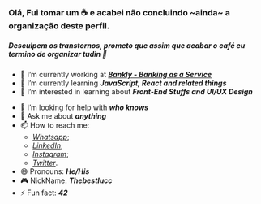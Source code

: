 ### Olá, Fui tomar um ☕ e acabei não concluindo ~ainda~ a organização deste perfil.


##### Desculpem os transtornos, prometo que assim que acabar o café eu termino de organizar tudin 🤗

<!--
**thebestlucc/thebestlucc** is a ✨ _special_ ✨ repository because its `README.md` (this file) appears on your GitHub profile.

Here are some ideas to get you started:
-->
- 🔭 I’m currently working at [_**Bankly - Banking as a Service**_](https://www.bankly.com.br/)
- 🌱 I’m currently learning _**JavaScript, React and related things**_
- 💠 I’m interested in learning about _**Front-End Stuffs and UI/UX Design**_
<!--- 👯 I’m looking to collaborate on ...-->
- 🤔 I’m looking for help with _**who knows**_
- 💬 Ask me about _**anything**_
- 📫 How to reach me: 
  -  [_Whatsapp_](https://api.whatsapp.com/send?1=pt_br&phone=5571989511233);
  -  [_LinkedIn_](https://www.linkedin.com/in/thebestlucc);
  -  [_Instagram_](https://www.instagram.com/thebestlucc);
  -  [_Twitter_](https://www.twitter.com/thebestlucc).
- 😄 Pronouns: _**He/His**_
- 🎮 NickName: _**Thebestlucc**_
- ⚡ Fun fact: _**42**_

